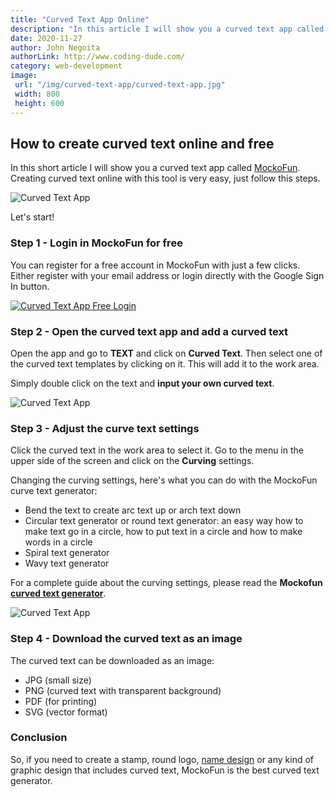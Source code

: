 ```yaml
---
title: "Curved Text App Online"
description: "In this article I will show you a curved text app called MockoFun. Creating curved text online with this tool is very easy, just follow this steps."
date: 2020-11-27
author: John Negoita
authorLink: http://www.coding-dude.com/
category: web-development
image:
 url: "/img/curved-text-app/curved-text-app.jpg"
 width: 800
 height: 600
---
```


## How to create curved text online and free

In this short article I will show you a curved text app called [MockoFun](https://www.mockofun.com). Creating curved text online with this tool is very easy, just follow this steps.

![Curved Text App](/img/curved-text-app/curved-text-app.jpg "Curved Text Application")

Let's start!

### Step 1 - Login in MockoFun for free

You can register for a free account in MockoFun with just a few clicks. Either register with your email address or login directly with the Google Sign In button.

[![Curved Text App Free Login](/img/curved-text-app/curved-text-online-free-app.jpg#floatleft "Curved Text App Free Login")](https://www.mockofun.com/create/)

### Step 2 - Open the curved text app and add a curved text
Open the app and go to **TEXT** and click on **Curved Text**. Then select one of the curved text templates by clicking on it. This will add it to the work area. 

Simply double click on the text and **input your own curved text**.

![Curved Text App](/img/curved-text-app/curved-text-app-1.jpg "Curved Text App")

### Step 3 - Adjust the curve text settings

Click the curved text in the work area to select it. Go to the menu in the upper side of the screen and click on the **Curving** settings.

Changing the curving settings, here's what you can do with the MockoFun curve text generator:
- Bend the text to create arc text up or arch text down
- Circular text generator or round text generator: an easy way how to make text go in a circle, how to put text in a circle
and how to make words in a circle
- Spiral text generator
- Wavy text generator

For a complete guide about the curving settings, please read the **Mockofun [curved text generator](https://www.mockofun.com/tutorials/curved-text-generator/)**.

![Curved Text App](/img/curved-text-app/curved-text-generator-app.jpg "Curved Text App")

### Step 4 - Download the curved text as an image

The curved text can be downloaded as an image:
- JPG (small size)
- PNG (curved text with transparent background)
- PDF (for printing)
- SVG (vector format)

### Conclusion

So, if you need to create a stamp, round logo, [name design](https://medium.com/@iris.atlanttida/name-design-53b1ae076a32) or any kind of graphic design that includes curved text, MockoFun is the best curved text generator.
